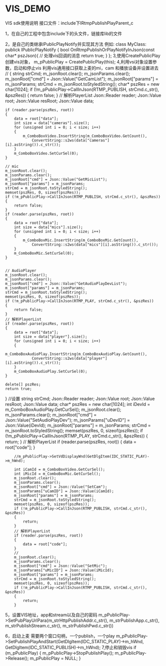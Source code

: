 # VIS_DEMO
VIS sdk使用说明
接口文件：include下IRtmpPublishPlayParent_c

1，在自己的工程中包含include下的头文件，链接库lib的文件

2，是自己的类继承IPublicPlayNotify并实现其方法
  例如:
    class MyClass: publick IPublicPlayNotify
    {
        bool OnRtmpPublishOrPlayNotifyInJson(const char* pszJson){ 
          // 处理vis回调的消息
          return true; 
        }
    };
3,使用CreatePublicPlay创建vis对象，
  m_pPublicPlay = CreatePublicPlay(this);
4,利用vsi对象设置参数，启动和停止vis
  利用vis通用接口获取上麦的mi，cam 和播放设备并设置进去
 //
 {
	string strCmd;
	m_jsonRoot.clear();
	m_jsonParams.clear();
	m_jsonRoot["cmd"] = Json::Value("GetCamList");
	m_jsonRoot["params"] = m_jsonParams;
	strCmd = m_jsonRoot.toStyledString();
	char* pszRes = new char[1024];
	if (!m_pPublicPlay->CallInJson(RTMP_PUBLISH, strCmd.c_str(), &pszRes))
	{
		return false;
	}
	// 解析PlayerList
	Json::Reader reader;
	Json::Value root;
	Json::Value resRoot;
	Json::Value data;

	if (reader.parse(pszRes, root))
	{
		data = root["data"];
		int size = data["cameras"].size();
		for (unsigned int i = 0; i < size; i++)
		{
			m_ComboBoxVideo.InsertString(m_ComboBoxVideo.GetCount(),
				ConvertString::s2ws(data["cameras"][i].asString()).c_str());
		}
		m_ComboBoxVideo.SetCurSel(0);
	}

	// mic 
	m_jsonRoot.clear();
	m_jsonParams.clear();
	m_jsonRoot["cmd"] = Json::Value("GetMicList");
	m_jsonRoot["params"] = m_jsonParams;
	strCmd = m_jsonRoot.toStyledString();
	memset(pszRes, 0, sizeof(pszRes));
	if (!m_pPublicPlay->CallInJson(RTMP_PUBLISH, strCmd.c_str(), &pszRes))
	{
		return false;
	}
	if (reader.parse(pszRes, root))
	{
		data = root["data"];
		int size = data["mics"].size();
		for (unsigned int i = 0; i < size; i++)
		{
			m_ComboBoxMic.InsertString(m_ComboBoxMic.GetCount(),
				ConvertString::s2ws(data["mics"][i].asString()).c_str());
		}
		m_ComboBoxMic.SetCurSel(0);
	}


	// AudioPlayer
	m_jsonRoot.clear();
	m_jsonParams.clear();
	m_jsonRoot["cmd"] = Json::Value("GetAudioPlayDevList");
	m_jsonRoot["params"] = m_jsonParams;
	strCmd = m_jsonRoot.toStyledString();
	memset(pszRes, 0, sizeof(pszRes));
	if (!m_pPublicPlay->CallInJson(RTMP_PLAY, strCmd.c_str(), &pszRes))
	{
		return false;
	}
	// 解析PlayerList
	if (reader.parse(pszRes, root))
	{
		data = root["data"];
		int size = data["player"].size();
		for (unsigned int i = 0; i < size; i++)
		{
			m_ComboBoxAudioPlay.InsertString(m_ComboBoxAudioPlay.GetCount(),
				ConvertString::s2ws(data["player"][i].asString()).c_str());
		}
		m_ComboBoxAudioPlay.SetCurSel(0);
	}

	delete[] pszRes;
	return true;
}
 //设置
   	string strCmd;
	Json::Reader reader;
	Json::Value root;
	Json::Value resRoot;
	Json::Value data;
	char* pszRes = new char[1024];
		int iDevId = m_ComboBoxAudioPlay.GetCurSel();
		m_jsonRoot.clear();
		m_jsonParams.clear();
		m_jsonRoot["cmd"] = Json::Value("SetAudioPlayDev");
		m_jsonParams["uDevID"] = Json::Value(iDevId);
		m_jsonRoot["params"] = m_jsonParams;
		strCmd = m_jsonRoot.toStyledString();
		memset(pszRes, 0, sizeof(pszRes));
		if (!m_pPublicPlay->CallInJson(RTMP_PLAY, strCmd.c_str(), &pszRes))
		{
			return;
		}
		// 解析PlayerList
		if (reader.parse(pszRes, root))
		{
			data = root["code"];
		}

		//m_pPublicPlay->SetVdDisplayWnd(GetDlgItem(IDC_STATIC_PLAY)->m_hWnd);

		int iCamId = m_ComboBoxVideo.GetCurSel();
		int iMicId = m_ComboBoxMic.GetCurSel();
		m_jsonRoot.clear();
		m_jsonParams.clear();
		m_jsonRoot["cmd"] = Json::Value("SetCam");
		m_jsonParams["uCamID"] = Json::Value(iCamId);
		m_jsonRoot["params"] = m_jsonParams;
		strCmd = m_jsonRoot.toStyledString();
		memset(pszRes, 0, sizeof(pszRes));
		if (!m_pPublicPlay->CallInJson(RTMP_PUBLISH, strCmd.c_str(), &pszRes))
		{
			return;
		}
		// 解析PlayerList
		if (reader.parse(pszRes, root))
		{
			data = root["code"];
		}
		//
		m_jsonRoot.clear();
		m_jsonParams.clear();
		m_jsonRoot["cmd"] = Json::Value("SetMic");
		m_jsonParams["uMicID"] = Json::Value(iMicId);
		m_jsonRoot["params"] = m_jsonParams;
		strCmd = m_jsonRoot.toStyledString();
		memset(pszRes, 0, sizeof(pszRes));
		if (!m_pPublicPlay->CallInJson(RTMP_PUBLISH, strCmd.c_str(), &pszRes))
		{
			return;
		}
		
5，设置VIS地址，app和stream以及自己的密码
	 m_pPublicPlay->SetPubPlayUrlPara(m_strHttpPublishAddr.c_str(), m_strPublishApp.c_str(), m_strPublishStream.c_str(), m_strPublishPwd.c_str())

6，启动上麦	需要两个窗口句柄，一个publish，一个play 
   m_pPublicPlay->SetPublishPlayAndStart(GetDlgItem(IDC_STATIC_PLAY)->m_hWnd, GetDlgItem(IDC_STATIC_PUBLISH)->m_hWnd);
7,停止和销毁vis
  	if (m_pPublicPlay)
	{
		m_pPublicPlay->StopPublishPlay();
		m_pPublicPlay->Release();
		m_pPublicPlay = NULL;
	}
